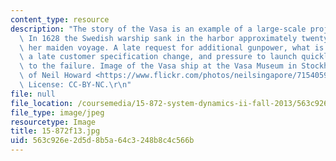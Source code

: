 ```yaml
---
content_type: resource
description: "The story of the Vasa is an example of a large-scale project gone bad.\
  \ In 1628 the Swedish warship sank in the harbor approximately twenty minutes into\
  \ her maiden voyage. A late request for additional gunpower, what is known now as\
  \ a late customer specification change, and pressure to launch quickly contributed\
  \ to the failure. Image of the Vasa ship at the Vasa Museum in Stockholm courtesy\
  \ of Neil Howard <https://www.flickr.com/photos/neilsingapore/7154059144> on Flickr.\
  \ License: CC-BY-NC.\r\n"
file: null
file_location: /coursemedia/15-872-system-dynamics-ii-fall-2013/563c926e2d5d8b5a64c3248b8c4c566b_15-872f13.jpg
file_type: image/jpeg
resourcetype: Image
title: 15-872f13.jpg
uid: 563c926e-2d5d-8b5a-64c3-248b8c4c566b
---
```

